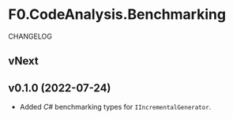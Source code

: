 # F0.CodeAnalysis.Benchmarking
CHANGELOG

## vNext

## v0.1.0 (2022-07-24)
- Added _C#_ benchmarking types for `IIncrementalGenerator`.
